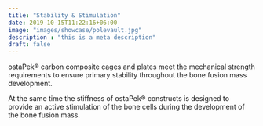 ```yaml
---
title: "Stability & Stimulation"
date: 2019-10-15T11:22:16+06:00
image: "images/showcase/polevault.jpg"
description : "this is a meta description"
draft: false
---
```


ostaPek® carbon composite cages and plates meet the mechanical strength requirements to ensure primary stability throughout the bone fusion mass development. 

At the same time the stiffness of ostaPek® constructs is designed to provide an active stimulation of the bone cells during the development of the bone fusion mass.
